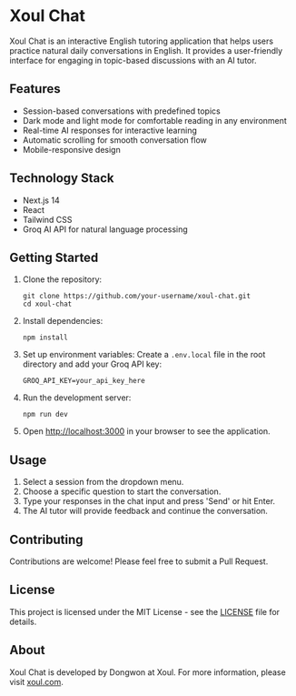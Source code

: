 # Xoul Chat

Xoul Chat is an interactive English tutoring application that helps users practice natural daily conversations in English. It provides a user-friendly interface for engaging in topic-based discussions with an AI tutor.

## Features

- Session-based conversations with predefined topics
- Dark mode and light mode for comfortable reading in any environment
- Real-time AI responses for interactive learning
- Automatic scrolling for smooth conversation flow
- Mobile-responsive design

## Technology Stack

- Next.js 14
- React
- Tailwind CSS
- Groq AI API for natural language processing

## Getting Started

1. Clone the repository:
   ```
   git clone https://github.com/your-username/xoul-chat.git
   cd xoul-chat
   ```

2. Install dependencies:
   ```
   npm install
   ```

3. Set up environment variables:
   Create a `.env.local` file in the root directory and add your Groq API key:
   ```
   GROQ_API_KEY=your_api_key_here
   ```

4. Run the development server:
   ```
   npm run dev
   ```

5. Open [http://localhost:3000](http://localhost:3000) in your browser to see the application.

## Usage

1. Select a session from the dropdown menu.
2. Choose a specific question to start the conversation.
3. Type your responses in the chat input and press 'Send' or hit Enter.
4. The AI tutor will provide feedback and continue the conversation.

## Contributing

Contributions are welcome! Please feel free to submit a Pull Request.

## License

This project is licensed under the MIT License - see the [LICENSE](LICENSE) file for details.

## About

Xoul Chat is developed by Dongwon at Xoul. For more information, please visit [xoul.com](https://xoul.com).